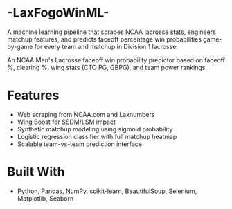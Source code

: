 # -LaxFogoWinML-
A machine learning pipeline that scrapes NCAA lacrosse stats, engineers matchup features, and predicts faceoff percentage win probabilities game-by-game for every team and matchup in Division 1 lacrosse.

An NCAA Men's Lacrosse faceoff win probability predictor based on faceoff %, clearing %, wing stats (CTO PG, GBPG), and team power rankings.

# Features
- Web scraping from NCAA.com and Laxnumbers
- Wing Boost for SSDM/LSM impact
- Synthetic matchup modeling using sigmoid probability
- Logistic regression classifier with full matchup heatmap
- Scalable team-vs-team prediction interface

# Built With
- Python, Pandas, NumPy, scikit-learn, BeautifulSoup, Selenium, Matplotlib, Seaborn

